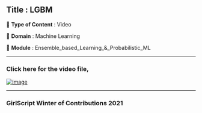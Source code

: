 ## Title : LGBM
🔴 **Type of Content** : Video

🔴 **Domain** : Machine Learning

🔴 **Module** : Ensemble_based_Learning_&_Probabilistic_ML

*********************************************************************

### Click here for the video file,

[![image](https://user-images.githubusercontent.com/63282184/139570896-860d11e6-32c5-4de6-8f38-be9073a8b0b0.png)](https://drive.google.com/file/d/1hFU9jhKUFjFbSwDMsFjKI4gwNmibfLYX/view?usp=sharing)

*********************************************************************

### GirlScript Winter of Contributions 2021
